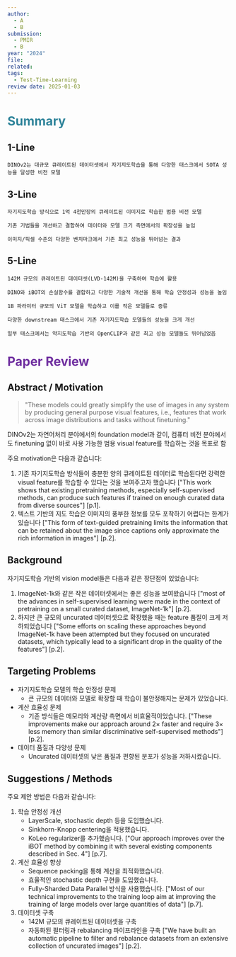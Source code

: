 ```yaml
---
author:
  - A
  - B
submission:
  - PMIR
  - B
year: "2024"
file: 
related: 
tags:
  - Test-Time-Learning
review date: 2025-01-03
---
```

# <font color="#31859b">Summary</font>

## 1-Line

```
DINOv2는 대규모 큐레이트된 데이터셋에서 자기지도학습을 통해 다양한 태스크에서 SOTA 성능을 달성한 비전 모델
```
## 3-Line

```
자기지도학습 방식으로 1억 4천만장의 큐레이트된 이미지로 학습한 범용 비전 모델
```

```
기존 기법들을 개선하고 결합하여 데이터와 모델 크기 측면에서의 확장성을 높임
```

```
이미지/픽셀 수준의 다양한 벤치마크에서 기존 최고 성능을 뛰어넘는 결과
```
## 5-Line

```
142M 규모의 큐레이트된 데이터셋(LVD-142M)을 구축하여 학습에 활용
```

```
DINO와 iBOT의 손실함수를 결합하고 다양한 기술적 개선을 통해 학습 안정성과 성능을 높임
```

```
1B 파라미터 규모의 ViT 모델을 학습하고 이를 작은 모델들로 증류
```

```
다양한 downstream 태스크에서 기존 자기지도학습 모델들의 성능을 크게 개선
```

```
일부 태스크에서는 약지도학습 기반의 OpenCLIP과 같은 최고 성능 모델들도 뛰어넘었음
```


# <font color="#7030a0">Paper Review</font>

## Abstract / Motivation

> "These models could greatly simplify the use of images in any system by producing general purpose visual features, i.e., features that work across image distributions and tasks without finetuning."

DINOv2는 자연어처리 분야에서의 foundation model과 같이, 컴퓨터 비전 분야에서도 finetuning 없이 바로 사용 가능한 범용 visual feature를 학습하는 것을 목표로 함

주요 motivation은 다음과 같습니다:

1. 기존 자기지도학습 방식들이 충분한 양의 큐레이트된 데이터로 학습된다면 강력한 visual feature를 학습할 수 있다는 것을 보여주고자 했습니다 ["This work shows that existing pretraining methods, especially self-supervised methods, can produce such features if trained on enough curated data from diverse sources"] [p.1].
2. 텍스트 기반의 지도 학습은 이미지의 풍부한 정보를 모두 포착하기 어렵다는 한계가 있습니다 ["This form of text-guided pretraining limits the information that can be retained about the image since captions only approximate the rich information in images"] [p.2].
## Background

자기지도학습 기반의 vision model들은 다음과 같은 장단점이 있었습니다:

1. ImageNet-1k와 같은 작은 데이터셋에서는 좋은 성능을 보여왔습니다 ["most of the advances in self-supervised learning were made in the context of pretraining on a small curated dataset, ImageNet-1k"] [p.2].
2. 하지만 큰 규모의 uncurated 데이터셋으로 확장했을 때는 feature 품질이 크게 저하되었습니다 ["Some efforts on scaling these approaches beyond ImageNet-1k have been attempted but they focused on uncurated datasets, which typically lead to a significant drop in the quality of the features"] [p.2].

## Targeting Problems

- 자기지도학습 모델의 학습 안정성 문제
    - 큰 규모의 데이터와 모델로 확장할 때 학습이 불안정해지는 문제가 있었습니다.
- 계산 효율성 문제
    - 기존 방식들은 메모리와 계산량 측면에서 비효율적이었습니다. ["These improvements make our approach around 2× faster and require 3× less memory than similar discriminative self-supervised methods"] [p.2].
- 데이터 품질과 다양성 문제
    - Uncurated 데이터셋의 낮은 품질과 편향된 분포가 성능을 저하시켰습니다.

## Suggestions / Methods

주요 제안 방법은 다음과 같습니다:

1. 학습 안정성 개선
    - LayerScale, stochastic depth 등을 도입했습니다.
    - Sinkhorn-Knopp centering을 적용했습니다.
    - KoLeo regularizer를 추가했습니다. ["Our approach improves over the iBOT method by combining it with several existing components described in Sec. 4"] [p.7].
2. 계산 효율성 향상
    - Sequence packing을 통해 계산을 최적화했습니다.
    - 효율적인 stochastic depth 구현을 도입했습니다.
    - Fully-Sharded Data Parallel 방식을 사용했습니다. ["Most of our technical improvements to the training loop aim at improving the training of large models over large quantities of data"] [p.7].
3. 데이터셋 구축
    - 142M 규모의 큐레이트된 데이터셋을 구축
    - 자동화된 필터링과 rebalancing 파이프라인을 구축 ["We have built an automatic pipeline to filter and rebalance datasets from an extensive collection of uncurated images"] [p.2].


